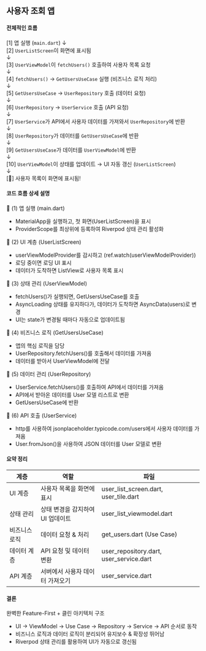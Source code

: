 ## 사용자 조회 앱

#### 전체적인 흐름

[1] 앱 실행 (`main.dart`)
 ↓  
[2] `UserListScreen`이 화면에 표시됨  
 ↓  
[3] `UserViewModel`이 `fetchUsers()` 호출하여 사용자 목록 요청  
 ↓  
[4] `fetchUsers()` → `GetUsersUseCase` 실행 (비즈니스 로직 처리)  
 ↓  
[5] `GetUsersUseCase` → `UserRepository` 호출 (데이터 요청)  
 ↓  
[6] `UserRepository` → `UserService` 호출 (API 요청)  
 ↓  
[7] `UserService`가 API에서 사용자 데이터를 가져와서 `UserRepository`에 반환  
 ↓  
[8] `UserRepository`가 데이터를 `GetUsersUseCase`에 반환  
 ↓  
[9] `GetUsersUseCase`가 데이터를 `UserViewModel`에 반환  
 ↓  
[10] `UserViewModel`이 상태를 업데이트 → UI 자동 갱신 (`UserListScreen`)  
 ↓  
[🎉] 사용자 목록이 화면에 표시됨!

#### 코드 흐름 상세 설명

📌 (1) 앱 실행 (main.dart)
- MaterialApp을 실행하고, 첫 화면(UserListScreen)을 표시
- ProviderScope를 최상위에 등록하여 Riverpod 상태 관리 활성화

📌 (2) UI 계층 (UserListScreen)
- userViewModelProvider를 감시하고 (ref.watch(userViewModelProvider))
- 로딩 중이면 로딩 UI 표시
- 데이터가 도착하면 ListView로 사용자 목록 표시

📌 (3) 상태 관리 (UserViewModel)
- fetchUsers()가 실행되면, GetUsersUseCase를 호출
- AsyncLoading 상태를 유지하다가, 데이터가 도착하면 AsyncData(users)로 변경
- UI는 state가 변경될 때마다 자동으로 업데이트됨

📌 (4) 비즈니스 로직 (GetUsersUseCase)
- 앱의 핵심 로직을 담당
- UserRepository.fetchUsers()를 호출해서 데이터를 가져옴
- 데이터를 받아서 UserViewModel에 전달

📌 (5) 데이터 관리 (UserRepository)
- UserService.fetchUsers()를 호출하여 API에서 데이터를 가져옴
- API에서 받아온 데이터를 User 모델 리스트로 변환
- GetUsersUseCase에 반환

📌 (6) API 호출 (UserService)
- http를 사용하여 jsonplaceholder.typicode.com/users에서 사용자 데이터를 가져옴
- User.fromJson()을 사용하여 JSON 데이터를 User 모델로 변환

#### 요약 정리
|계층|역할|파일|
|-----|-----|-----|
UI 계층|	사용자 목록을 화면에 표시|	user_list_screen.dart, user_tile.dart
상태 관리|	상태 변경을 감지하여 UI 업데이트|	user_list_viewmodel.dart
비즈니스 로직|	데이터 요청 & 처리|	get_users.dart (Use Case)
데이터 계층|	API 요청 및 데이터 변환|	user_repository.dart, user_service.dart
API 계층|	서버에서 사용자 데이터 가져오기|	user_service.dart

#### 결론
완벽한 Feature-First + 클린 아키텍처 구조
- UI → ViewModel → Use Case → Repository → Service → API 순서로 동작
- 비즈니스 로직과 데이터 로직이 분리되어 유지보수 & 확장성 뛰어남
- Riverpod 상태 관리를 활용하여 UI가 자동으로 갱신됨